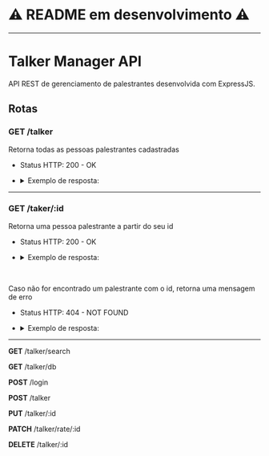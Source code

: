 # :warning: README em desenvolvimento :warning:

---

# Talker Manager API

API REST de gerenciamento de palestrantes desenvolvida com ExpressJS.

## Rotas

### GET /talker

Retorna todas as pessoas palestrantes cadastradas

- Status HTTP: 200 - OK

- <details>
    <summary>
      Exemplo de resposta:
    </summary>
  
    ```
    [
      {
        "name": "Henrique Albuquerque",
        "age": 62,
        "id": 1,
        "talk": { "watchedAt": "23/10/2020", "rate": 4 }
      },
      {
        "name": "Heloísa Albuquerque",
        "age": 67,
        "id": 2,
        "talk": { "watchedAt": "23/10/2020", "rate": 5 }
      },
      {
        "name": "Ricardo Xavier Filho",
        "age": 33,
        "id": 3,
        "talk": { "watchedAt": "23/10/2020", "rate": 4 }
      },
      {
        "name": "Marcos Costa",
        "age": 24,
        "id": 4,
        "talk": { "watchedAt": "23/10/2020", "rate": 5 }
      }
    ]
    ```
    
</details>

---

### GET /taker/:id

Retorna uma pessoa palestrante a partir do seu id

- Status HTTP: 200 - OK
- <details>
    <summary>Exemplo de resposta:</summary>
    
    ```
    {
      "name": "Henrique Albuquerque",
      "age": 62,
      "id": 1,
      "talk": { "watchedAt": "23/10/2020", "rate": 5 }
    }
    ```
    
  </details>
  
<br>
  
Caso não for encontrado um palestrante com o id, retorna uma mensagem de erro

- Status HTTP: 404 - NOT FOUND
- <details>
    <summary>Exemplo de resposta:</summary>
    
    ```
    {
      "message": "Pessoa palestrante não encontrada"
    }
    ```
    
  </details>
  
---

**GET** /talker/search

**GET** /talker/db

**POST** /login

**POST** /talker
 
**PUT** /talker/:id

**PATCH** /talker/rate/:id
 
**DELETE** /talker/:id
